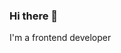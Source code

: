 <!--
**zhaohuanyuu/zhaohuanyuu** is a ✨ _special_ ✨ repository because its `README.md` (this file) appears on your GitHub profile.
-->

### Hi there 👋
I'm a frontend developer
